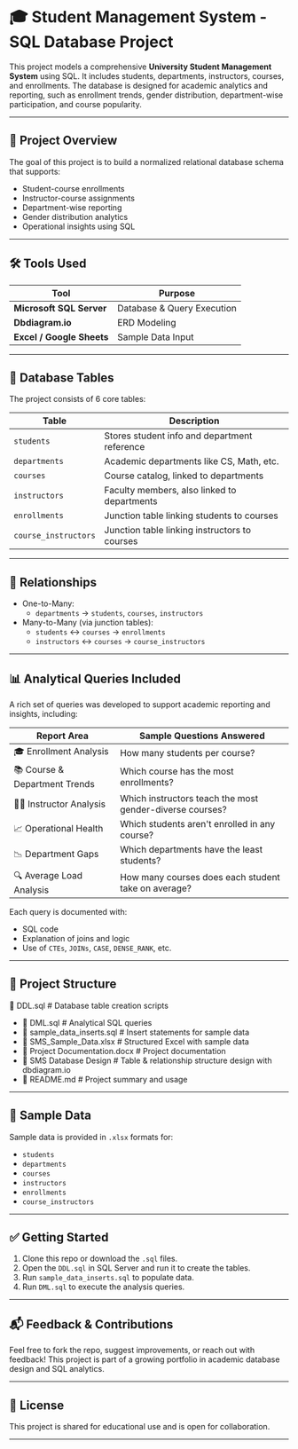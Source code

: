 # 🎓 Student Management System - SQL Database Project

This project models a comprehensive **University Student Management System** using SQL. It includes students, departments, instructors, courses, and enrollments. The database is designed for academic analytics and reporting, such as enrollment trends, gender distribution, department-wise participation, and course popularity.

---

## 📌 Project Overview

The goal of this project is to build a normalized relational database schema that supports:
- Student-course enrollments
- Instructor-course assignments
- Department-wise reporting
- Gender distribution analytics
- Operational insights using SQL

---

## 🛠️ Tools Used

| Tool             | Purpose                        |
|------------------|--------------------------------|
| **Microsoft SQL Server** | Database & Query Execution |
| **Dbdiagram.io**         | ERD Modeling              |
| **Excel / Google Sheets** | Sample Data Input        |

---

## 🧱 Database Tables

The project consists of 6 core tables:

| Table              | Description                                      |
|--------------------|--------------------------------------------------|
| `students`         | Stores student info and department reference     |
| `departments`      | Academic departments like CS, Math, etc.         |
| `courses`          | Course catalog, linked to departments            |
| `instructors`      | Faculty members, also linked to departments      |
| `enrollments`      | Junction table linking students to courses       |
| `course_instructors` | Junction table linking instructors to courses |

---

## 🔗 Relationships

- One-to-Many:  
  - `departments` → `students`, `courses`, `instructors`  
- Many-to-Many (via junction tables):  
  - `students` ↔ `courses` → `enrollments`  
  - `instructors` ↔ `courses` → `course_instructors`

---

## 📊 Analytical Queries Included

A rich set of queries was developed to support academic reporting and insights, including:

| Report Area                      | Sample Questions Answered                             |
|----------------------------------|--------------------------------------------------------|
| 🎓 Enrollment Analysis           | How many students per course?                         |
| 📚 Course & Department Trends    | Which course has the most enrollments?                |
| 🧑‍🏫 Instructor Analysis         | Which instructors teach the most gender-diverse courses? |
| 📈 Operational Health            | Which students aren't enrolled in any course?         |
| 📉 Department Gaps              | Which departments have the least students?            |
| 🔍 Average Load Analysis         | How many courses does each student take on average?   |

Each query is documented with:
- SQL code
- Explanation of joins and logic
- Use of `CTEs`, `JOINs`, `CASE`, `DENSE_RANK`, etc.

---

## 📁 Project Structure

📄 DDL.sql # Database table creation scripts
- 📄 DML.sql # Analytical SQL queries
- 📄 sample_data_inserts.sql # Insert statements for sample data
- 📄 SMS_Sample_Data.xlsx # Structured Excel with sample data
- 📄 Project Documentation.docx # Project documentation
- 📄 SMS Database Design # Table & relationship structure design with dbdiagram.io
- 📄 README.md # Project summary and usage



---

## 🧪 Sample Data

Sample data is provided in `.xlsx` formats for:
- `students`
- `departments`
- `courses`
- `instructors`
- `enrollments`
- `course_instructors`

---

## ✅ Getting Started

1. Clone this repo or download the `.sql` files.
2. Open the `DDL.sql` in SQL Server and run it to create the tables.
3. Run `sample_data_inserts.sql` to populate data.
4. Run `DML.sql` to execute the analysis queries.

---

## 📬 Feedback & Contributions

Feel free to fork the repo, suggest improvements, or reach out with feedback! This project is part of a growing portfolio in academic database design and SQL analytics.

---

## 📘 License

This project is shared for educational use and is open for collaboration.

---

